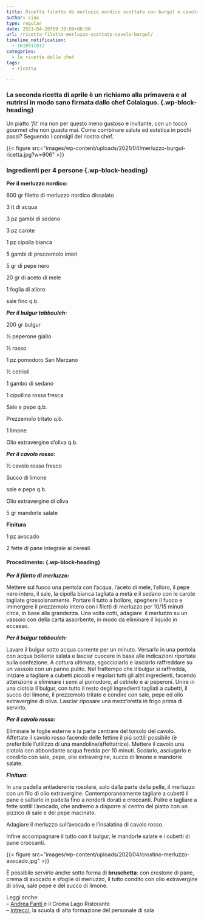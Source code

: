 ```yaml
---
title: Ricetta filetto di merluzzo nordico scottato con burgul e cavolo rosso
author: ciao
type: regular
date: 2021-04-20T09:30:09+00:00
url: /ricetta-filetto-merluzzo-scottato-cavolo-burgul/
timeline_notification:
  - 1618911012
categories:
  - le ricette dello chef
tags:
  - ricetta

---
```

### La seconda ricetta di aprile è un richiamo alla primavera e al nutrirsi in modo sano firmata dallo chef Colaiaquo.  {.wp-block-heading}

Un piatto &#8216;_fit_&#8216; ma non per questo meno gustoso e invitante, con un tocco gourmet che non guasta mai. Come combinare salute ed estetica in pochi passi? Seguendo i consigli del nostro chef.


{{< figure src="images/wp-content/uploads/2021/04/merluzzo-burgul-ricetta.jpg?w=906" >}}


### Ingredienti per 4 persone {.wp-block-heading}

**Per il merluzzo nordico:**

600 gr filetto di merluzzo nordico dissalato

3 lt di acqua

3 pz gambi di sedano&nbsp;

3 pz carote&nbsp;

1 pz cipolla bianca

5 gambi di prezzemolo interi

5 gr di pepe nero

20 gr di aceto di mele

1 foglia di alloro

sale fino q.b.

**_Per il bulgur tabbouleh:_**

200 gr bulgur&nbsp;

½ peperone giallo&nbsp;

½ rosso

1 pz pomodoro San Marzano

½ cetrioli

1 gambo di sedano&nbsp;

1 cipollina rossa fresca

Sale e pepe q.b.

Prezzemolo tritato q.b.

1 limone

Olio extravergine d’oliva q.b.

**_Per il cavolo rosso:_**

½ cavolo rosso fresco

Succo di limone

sale e pepe q.b.

Olio extravergine di oliva

5 gr mandorle salate

**Finitura**

1 pz avocado&nbsp;

2 fette di pane integrale ai cereali.

#### **Procedimento:** {.wp-block-heading}

**_Per il filetto di merluzzo:_**

Mettere sul fuoco una pentola con l&#8217;acqua, l&#8217;aceto di mele, l&#8217;alloro, il pepe nero intero, il sale, la cipolla bianca tagliata a metà e il sedano con le carote tagliate grossolanamente. Portare il tutto a bollore, spegnere il fuoco e immergere il prezzemolo intero con i filetti di merluzzo per 10/15 minuti circa, in base alla grandezza. Una volta cotti, adagiare&nbsp; il merluzzo su un vassoio con della carta assorbente, in modo da eliminare il liquido in eccesso.

**_Per il bulgur tabbouleh:_**

Lavare il bulgur sotto acqua corrente per un minuto. Versarlo in una pentola con acqua bollente salata e lasciar cuocere in base alle indicazioni riportate sulla confezione. A cottura ultimata, sgocciolarlo e lasciarlo raffreddare su un vassoio con un panno pulito. Nel frattempo che il bulgur si raffredda, iniziare a tagliare a cubetti piccoli e regolari tutti gli altri ingredienti, facendo attenzione a eliminare i semi al pomodoro, al cetriolo e ai peperoni. Unire in una ciotola il bulgur, con tutto il resto degli ingredienti tagliati a cubetti, il succo del limone, il prezzemolo tritato e condire con sale, pepe ed olio extravergine di oliva. Lasciar riposare una mezz&#8217;oretta in frigo prima di servirlo.

**_Per il cavolo rosso:_**

Eliminare le foglie esterne e la parte centrare del torsolo del cavolo. Affettate il cavolo rosso facendo delle fettine il piú sottili possibile (è preferibile l&#8217;utilizzo di una mandolina/affettatrice). Mettere il cavolo una ciotola con abbondante acqua fredda per 10 minuti. Scolarlo, asciugarlo e condirlo con sale, pepe, olio extravergine, succo di limone e mandorle salate.

**_Finitura_**:

In una padella antiaderente rosolare, solo dalla parte della pelle, il merluzzo con un filo di olio extravergine. Contemporaneamente tagliare a cubetti il pane e saltarlo in padella fino a renderli dorati e croccanti. Pulire e tagliare a fette sottili l&#8217;avocado, che andremo a disporre al centro del piatto con un pizzico di sale e del pepe macinato.

Adagiare il merluzzo sull&#8217;avocado e l&#8217;insalatina di cavolo rosso.&nbsp;

Infine accompagnare il tutto con il bulgur, le mandorle salate e i cubetti di pane croccanti.


{{< figure src="images/wp-content/uploads/2021/04/crostino-merluzzo-avocado.jpg" >}}


È possibile servirlo anche sotto forma di **bruschetta**: con crostone di pane, crema di avocado e sfoglie di merluzzo, il tutto condito con olio extravergine di oliva, sale pepe e del succo di limone.

Leggi anche:  
&#8211; <a href="https://aleepepe.com/2021/03/16/andrea-fanti-croma-lago-menu/" target="_blank" rel="noreferrer noopener">Andrea Fanti </a>e il Croma Lago Ristorante  
&#8211; <a href="https://aleepepe.com/2021/02/02/intervista-marta-cotarella-intrecci/" target="_blank" rel="noreferrer noopener">Intrecci,</a> la scuola di alta formazione del personale di sala